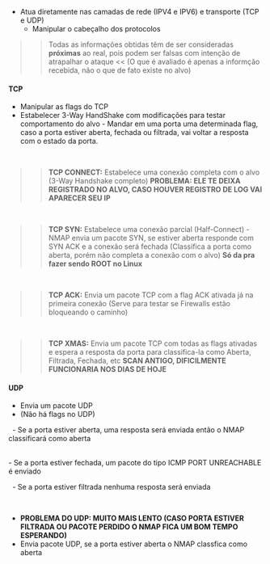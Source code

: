 - Atua diretamente nas camadas de rede (IPV4 e IPV6) e transporte (TCP e UDP)
    - Manipular o cabeçalho dos protocolos
>> Todas as informações obtidas têm de ser consideradas __próximas__ ao real, pois podem ser falsas com intenção de atrapalhar o ataque <<
     (O que é avaliado é apenas a informção recebida, não o que de fato existe no alvo)
#### TCP
- Manipular as flags do TCP
- Estabelecer 3-Way HandShake com modificações para testar comportamento do alvo
      - Mandar em uma porta uma determinada flag, caso a porta estiver aberta, fechada ou filtrada, vai voltar a resposta com o estado da porta.




&nbsp;
  >> __TCP CONNECT:__ Estabelece uma conexão completa com o alvo (3-Way Handshake completo) **PROBLEMA: ELE TE DEIXA REGISTRADO NO ALVO, CASO HOUVER REGISTRO DE LOG VAI APARECER SEU IP**
>  > 




&nbsp;
  >> __TCP SYN:__ Estabelece uma conexão parcial (Half-Connect) - NMAP envia um pacote SYN, se estiver aberta responde com SYN ACK e a conexão será fechada (Classifica a porta como aberta, porém não completa a conexão com o alvo) **Só da pra fazer sendo ROOT no Linux**




&nbsp;  
  >> __TCP ACK:__ Envia um pacote TCP com a flag ACK ativada já na primeira conexão (Serve para testar se Firewalls estão bloqueando o caminho)




&nbsp;
  >> __TCP XMAS:__ Envia um pacote TCP com todas as flags ativadas e espera a resposta da porta para classifica-la como Aberta, Filtrada, Fechada, etc **SCAN ANTIGO, DIFICILMENTE FUNCIONARIA NOS DIAS DE HOJE**

#### UDP
- Envia um pacote UDP
- (Não há flags no UDP)



&nbsp;
    - Se a porta estiver aberta, uma resposta será enviada então o NMAP classificará como aberta



&nbsp;      
      - Se a porta estiver fechada, um pacote do tipo ICMP PORT UNREACHABLE é enviado




&nbsp;
      - Se a porta estiver filtrada nenhuma resposta será enviada




&nbsp;  
  - **PROBLEMA DO UDP: MUITO MAIS LENTO (CASO PORTA ESTIVER FILTRADA OU PACOTE PERDIDO O NMAP FICA UM BOM TEMPO ESPERANDO)**
- Envia pacote UDP, se a porta estiver aberta o NMAP classfica como aberta
